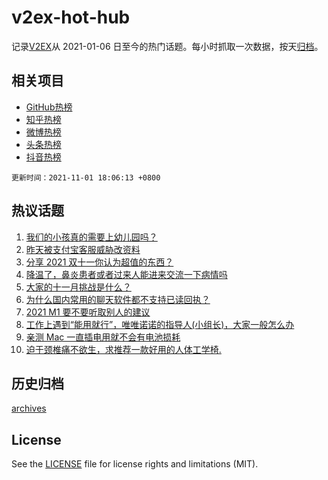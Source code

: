 # v2ex-hot-hub

 记录[V2EX](https://www.v2ex.com/)从 2021-01-06 日至今的热门话题。每小时抓取一次数据，按天[归档](archives)。
 
 ## 相关项目

- [GitHub热榜](https://github.com/snaildev/github-hot-hub)
- [知乎热榜](https://github.com/snaildev/zhihu-hot-hub)
- [微博热榜](https://github.com/snaildev/weibo-hot-hub)
- [头条热榜](https://github.com/snaildev/toutiao-hot-hub)
- [抖音热榜](https://github.com/snaildev/douyin-hot-hub)


 `更新时间：2021-11-01 18:06:13 +0800`

## 热议话题

1. [我们的小孩真的需要上幼儿园吗？](https://www.v2ex.com/t/812085)
1. [昨天被支付宝客服威胁改资料](https://www.v2ex.com/t/812030)
1. [分享 2021 双十一你认为超值的东西？](https://www.v2ex.com/t/812001)
1. [降温了，鼻炎患者或者过来人能进来交流一下病情吗](https://www.v2ex.com/t/812006)
1. [大家的十一月挑战是什么？](https://www.v2ex.com/t/812002)
1. [为什么国内常用的聊天软件都不支持已读回执？](https://www.v2ex.com/t/812110)
1. [2021 M1 要不要听取别人的建议](https://www.v2ex.com/t/811993)
1. [工作上遇到“能用就行”，唯唯诺诺的指导人(小组长)，大家一般怎么办](https://www.v2ex.com/t/811978)
1. [亲测 Mac 一直插电用就不会有电池损耗](https://www.v2ex.com/t/812066)
1. [迫于颈椎痛不欲生，求推荐一款好用的人体工学椅.](https://www.v2ex.com/t/812048)

## 历史归档

[archives](archives)

## License

See the [LICENSE](LICENSE) file for license rights and limitations (MIT).
